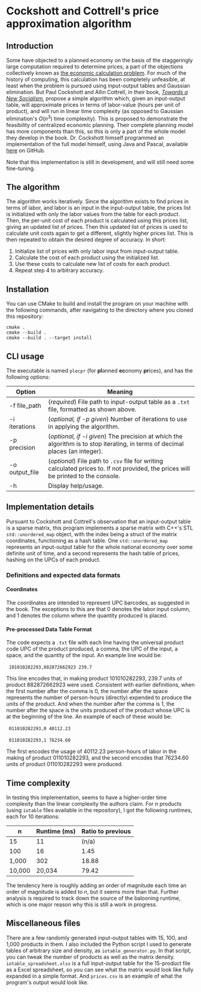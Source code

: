 # Cockshott and Cottrell's price approximation algorithm

## Introduction
Some have objected to a planned economy on the basis of the staggeringly large computation required to determine prices, a part of the objections collectively known as [the economic calculation problem](https://en.wikipedia.org/wiki/Economic_calculation_problem). For much of the history of computing, this calculation has been completely unfeasible, at least when the problem is pursued using input-output tables and Gaussian elimination. But Paul Cockshott and Allin Cottrell, in their book, [*Towards a New Socialism*](https://users.wfu.edu/cottrell/socialism_book/new_socialism.pdf), propose a simple algorithm which, given an input-output table, will approximate prices in terms of labor-value (hours per unit of product), and will run in linear time complexity (as opposed to Gaussian elimination's $O(n^3)$ time complexity). This is proposed to demonstrate the feasibility of centralized economic planning. Their complete planning model has more components than this, so this is only a part of the whole model they develop in the book. Dr. Cockshott himself programmed an implementation of the full model himself, using Java and Pascal, available [here](https://github.com/wc22m/5yearplan) on GitHub.

Note that this implementation is still in development, and will still need some fine-tuning.

## The algorithm
The algorithm works iteratively. Since the algorithm exists to find prices in terms of labor, and labor is an input in the input-output table, the prices list is initialized with only the labor values from the table for each product. Then, the per-unit cost of each product is calculated using this prices list, giving an updated list of prices. Then this updated list of prices is used to calculate unit costs again to get a different, slightly higher prices list. This is then repeated to obtain the desired degree of accuracy. In short:

  1. Initialize list of prices with only labor input from input-output table.
  2. Calculate the cost of each product using the initialized list.
  3. Use these costs to calculate new list of costs for each product.
  4. Repeat step 4 to arbitrary accuracy.

## Installation 
You can use CMake to build and install the program on your machine with the following commands, after navigating to the directory where you cloned this repository:

```
cmake .
cmake --build .
cmake --build . --target install
```

## CLI usage
The executable is named `plecpr` (for **pl**anned **ec**onomy **pr**ices), and has the following options:

Option | Meaning
--- | ---
-f file_path | (*required*) File path to input-output table as a `.txt` file, formatted as shown above.
-i iterations | (*optional, if -p given*) Number of iterations to use in applying the algorithm.
-p precision | (*optional, if -i given*) The precision at which the algorithm is to stop iterating, in terms of decimal places (an integer).
-o output_file | (*optional*) File path to `.csv` file for writing calculated prices to. If not provided, the prices will be printed to the console.
-h | Display help/usage.

## Implementation details
Pursuant to Cockshott and Cottrell's observation that an input-output table is a sparse matrix, this program implements a sparse matrix with C++'s STL `std::unordered_map` object, with the index being a struct of the matrix coordinates, functioning as a hash table. One `std::unordered_map` represents an input-output table for the whole national economy over some definite unit of time, and a second represents the hash table of prices, hashing on the UPCs of each product.

### Definitions and expected data formats

#### Coordinates
The coordinates are intended to represent UPC barcodes, as suggested in the book. The exceptions to this are that 0 denotes the labor input column, and 1 denotes the column where the quantity produced is placed. 

#### Pre-processed Data Table Format
The code expects a `.txt` file with each line having the universal product code UPC of the product produced, a comma, the UPC of the input, a space, and the quantity of the input. An example line would be:

&ensp;`101010282293,882872662923 239.7`

This line encodes that, in making product 101010282293, 239.7 units of product 882872662923 were used. Consistent with earlier definitions, when the first number after the comma is 0, the number after the space represents the number of person-hours (directly) expended to produce the units of the product. And when the number after the comma is 1, the number after the space is the units produced of the product whose UPC is at the beginning of the line. An example of each of these would be:

&ensp;`011010282293,0 40112.23`

&ensp;`011010282293,1 76234.60`

The first encodes the usage of 40112.23 person-hours of labor in the making of product 011010282293, and the second encodes that 76234.60 units of product 011010282293 were produced. 


## Time complexity
In testing this implementation, seems to have a higher-order time complexity than the linear complexity the authors claim. For $n$ products (using `iotable` files available in the repository), I got the following runtimes, each for 10 iterations:

n | Runtime (ms) | Ratio to previous
--- | --- | ---
15 | 11 | (n/a)
100 | 16 | 1.45
1,000 | 302 | 18.88
10,000 | 20,034 | 79.42

The tendency here is roughly adding an order of magnitude each time an order of magnitude is added to $n$, but it seems more than that. Further analysis is required to track down the source of the balooning runtime, which is one major reason why this is still a work in progress.

## Miscellaneous files
There are a few randomly generated input-output tables with 15, 100, and 1,000 products in them. I also included the Python script I used to generate tables of arbitrary size and density, as `iotable_generator.py`. In that script, you can tweak the number of products as well as the matrix density. `iotable_spreadsheet.xlsx` is a full input-output table for the 15-product file as a Excel spreadsheet, so you can see what the matrix would look like fully expanded in a simple format. And `prices.csv` is an example of what the program's output would look like. 
